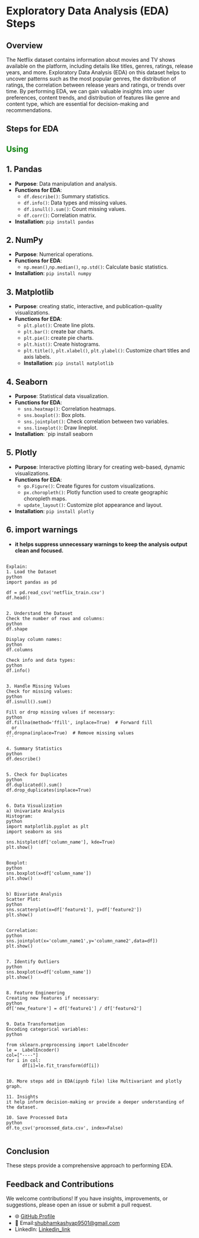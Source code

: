 # Exploratory Data Analysis (EDA) Steps

## Overview
The Netflix dataset contains information about movies and TV shows available on the platform, including details like titles, genres, ratings, release years, and more. Exploratory Data Analysis (EDA) on this dataset helps to uncover patterns such as the most popular genres, the distribution of ratings, the correlation between release years and ratings, or trends over time. By performing EDA, we can gain valuable insights into user preferences, content trends, and distribution of features like genre and content type, which are essential for decision-making and recommendations.
## Steps for EDA

## <span style="color:green">Using</span>

## 1. Pandas
- **Purpose**: Data manipulation and analysis.
- **Functions for EDA**:
  - `df.describe()`: Summary statistics.
  - `df.info()`: Data types and missing values.
  - `df.isnull().sum()`: Count missing values.
  - `df.corr()`: Correlation matrix.
- **Installation**: `pip install pandas`

## 2. NumPy
- **Purpose**: Numerical operations.
- **Functions for EDA**:
  - `np.mean()`,`np.median()`, `np.std()`: Calculate basic statistics.
- **Installation**: `pip install numpy`

## 3. Matplotlib
- **Purpose**: creating static, interactive, and publication-quality visualizations.
- **Functions for EDA**:
  - `plt.plot()`: Create line plots.
  - `plt.bar()`: create bar charts.
  - `plt.pie()`: create pie charts.
  - `plt.hist()`: Create histograms.
  - `plt.title()`, `plt.xlabel()`, `plt.ylabel()`: Customize chart titles and axis labels.
  - **Installation**: `pip install matplotlib`

    
## 4. Seaborn
- **Purpose**: Statistical data visualization.
- **Functions for EDA**:
  - `sns.heatmap()`: Correlation heatmaps.
  - `sns.boxplot()`: Box plots.
  - `sns.jointplot()`: Check correlation between two variables.
  - `sns.lineplot()`: Draw lineplot.
- **Installation**: `pip install seaborn

## 5. Plotly
-  **Purpose**: Interactive plotting library for creating web-based, dynamic visualizations.
-  **Functions for EDA**:
   - `go.Figure()`: Create figures for custom visualizations.
   - `px.choropleth()`: Plotly function used to create geographic choropleth maps.
   - `update_layout()`: Customize plot appearance and layout.
- **Installation**: `pip install plotly`

## 6. import warnings
 - **it helps suppress unnecessary warnings to keep the analysis output clean and focused.**



````````````````````````````````````````````````````````````````````````````````````````````

Explain:
1. Load the Dataset
python
import pandas as pd

df = pd.read_csv('netflix_train.csv')
df.head()


2. Understand the Dataset
Check the number of rows and columns:
python
df.shape

Display column names:
python
df.columns

Check info and data types:
python
df.info()


3. Handle Missing Values
Check for missing values:
python
df.isnull().sum()

Fill or drop missing values if necessary:
python
df.fillna(method='ffill', inplace=True)  # Forward fill
  or
df.dropna(inplace=True)  # Remove missing values
```

4. Summary Statistics
python
df.describe()


5. Check for Duplicates
python
df.duplicated().sum()
df.drop_duplicates(inplace=True)


6. Data Visualization
a) Univariate Analysis
Histogram:
python
import matplotlib.pyplot as plt
import seaborn as sns

sns.histplot(df['column_name'], kde=True)
plt.show()


Boxplot:
python
sns.boxplot(x=df['column_name'])
plt.show()


b) Bivariate Analysis
Scatter Plot:
python
sns.scatterplot(x=df['feature1'], y=df['feature2'])
plt.show()


Correlation:
python
sns.jointplot(x='column_name1',y='column_name2',data=df])
plt.show()


7. Identify Outliers
python
sns.boxplot(x=df['column_name'])
plt.show()


8. Feature Engineering
Creating new features if necessary:
python
df['new_feature'] = df['feature1'] / df['feature2']


9. Data Transformation 
Encoding categorical variables:
python

from sklearn.preprocessing import LabelEncoder
le =  LabelEncoder()
col=["----"]
for i in col:
      df[i]=le.fit_transform(df[i])


10. More steps add in EDA(ipynb file) like Multivariant and plotly graph.

11. Insights
it help inform decision-making or provide a deeper understanding of the dataset.

10. Save Processed Data
python
df.to_csv('processed_data.csv', index=False)


````````````````````````````````````````````````````````````````````````````````````````````````
## Conclusion
These steps provide a comprehensive approach to performing EDA.


## Feedback and Contributions

We welcome contributions! If you have insights, improvements, or suggestions, please open an issue or submit a pull request.
- 🌐 [GitHub Profile](https://github.com/ShubhamKumar0786https://github.com/ShubhamKumar0786)  
- 📧 Email:shubhamkashyap9501@gmail.com
- LinkedIn: [Linkedin_link](https://www.linkedin.com/in/shubham0786/)
